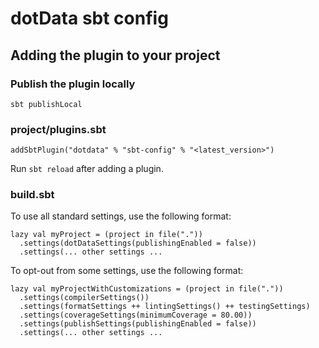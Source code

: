 # dotData sbt config

## Adding the plugin to your project

### Publish the plugin locally

    sbt publishLocal

### project/plugins.sbt

    addSbtPlugin("dotdata" % "sbt-config" % "<latest_version>")

Run `sbt reload` after adding a plugin.

### build.sbt

To use all standard settings, use the following format:

    lazy val myProject = (project in file("."))
      .settings(dotDataSettings(publishingEnabled = false))
      .settings(... other settings ...

To opt-out from some settings, use the following format:

    lazy val myProjectWithCustomizations = (project in file("."))
      .settings(compilerSettings())
      .settings(formatSettings ++ lintingSettings() ++ testingSettings)
      .settings(coverageSettings(minimumCoverage = 80.00))
      .settings(publishSettings(publishingEnabled = false))
      .settings(... other settings ...
